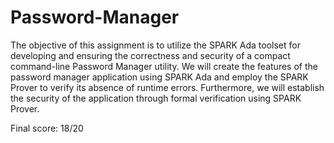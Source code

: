# Password-Manager

The objective of this assignment is to utilize the SPARK Ada toolset for developing and ensuring the correctness and security of a compact command-line Password Manager utility. We will create the features of the password manager application using SPARK Ada and employ the SPARK Prover to verify its absence of runtime errors. Furthermore, we will establish the security of the application through formal verification using SPARK Prover.

Final score: 18/20
